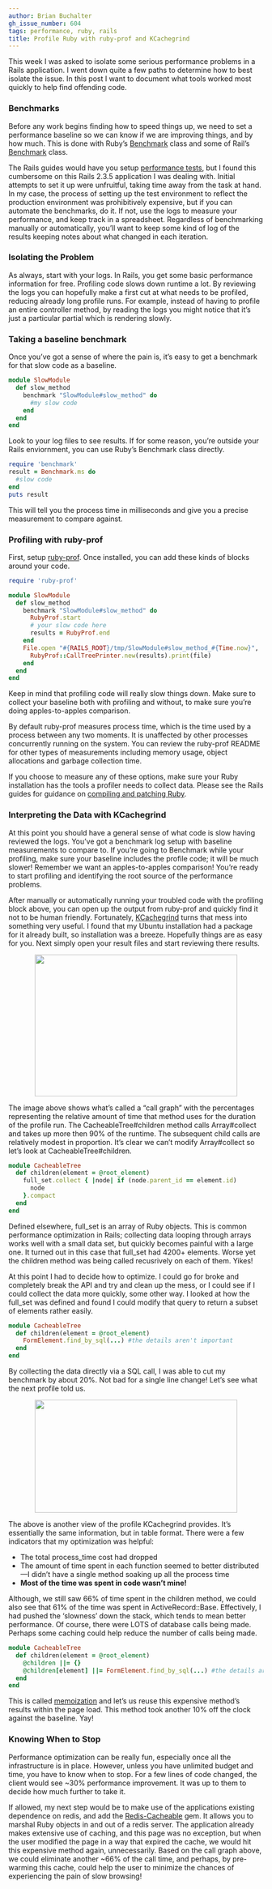 ```yaml
---
author: Brian Buchalter
gh_issue_number: 604
tags: performance, ruby, rails
title: Profile Ruby with ruby-prof and KCachegrind
---
```




This week I was asked to isolate some serious performance problems in a Rails application. I went down quite a few paths to determine how to best isolate the issue. In this post I want to document what tools worked most quickly to help find offending code.

### Benchmarks

Before any work begins finding how to speed things up, we need to set a performance baseline so we can know if we are improving things, and by how much. This is done with Ruby’s [Benchmark](https://ruby-doc.org/stdlib-1.9.3/libdoc/benchmark/rdoc/Benchmark.html) class and some of Rail’s [Benchmark](https://apidock.com/rails/ActiveSupport/Benchmarkable/benchmark) class.

The Rails guides would have you setup [performance tests](https://web.archive.org/web/20120510184807/http://guides.rubyonrails.org/performance_testing.html), but I found this cumbersome on this Rails 2.3.5 application I was dealing with. Initial attempts to set it up were unfruitful, taking time away from the task at hand. In my case, the process of setting up the test environment to reflect the production environment was prohibitively expensive, but if you can automate the benchmarks, do it. If not, use the logs to measure your performance, and keep track in a spreadsheet. Regardless of benchmarking manually or automatically, you’ll want to keep some kind of log of the results keeping notes about what changed in each iteration.

### Isolating the Problem

As always, start with your logs. In Rails, you get some basic performance information for free. Profiling code slows down runtime a lot. By reviewing the logs you can hopefully make a first cut at what needs to be profiled, reducing already long profile runs. For example, instead of having to profile an entire controller method, by reading the logs you might notice that it’s just a particular partial which is rendering slowly.

### Taking a baseline benchmark

Once you’ve got a sense of where the pain is, it’s easy to get a benchmark for that slow code as a baseline.

```ruby
module SlowModule
  def slow_method
    benchmark "SlowModule#slow_method" do
      #my slow code
    end
  end
end
```

Look to your log files to see results. If for some reason, you’re outside your Rails enviornment, you can use Ruby’s Benchmark class directly.

```ruby
require 'benchmark'
result = Benchmark.ms do
  #slow code
end
puts result
```

This will tell you the process time in milliseconds and give you a precise measurement to compare against.

### Profiling with ruby-prof

First, setup [ruby-prof](https://github.com/rdp/ruby-prof). Once installed, you can add these kinds of blocks around your code.

```ruby
require 'ruby-prof'

module SlowModule
  def slow_method
    benchmark "SlowModule#slow_method" do
      RubyProf.start
      # your slow code here
      results = RubyProf.end
    end
    File.open "#{RAILS_ROOT}/tmp/SlowModule#slow_method_#{Time.now}", 'w' do |file|
      RubyProf::CallTreePrinter.new(results).print(file)
    end
  end
end
```

Keep in mind that profiling code will really slow things down. Make sure to collect your baseline both with profiling and without, to make sure you’re doing apples-to-apples comparison.

By default ruby-prof measures process time, which is the time used by a process between any two moments. It is unaffected by other processes concurrently running on the system. You can review the ruby-prof README for other types of measurements including memory usage, object allocations and garbage collection time.

If you choose to measure any of these options, make sure your Ruby installation has the tools a profiler needs to collect data. Please see the Rails guides for guidance on [compiling and patching Ruby](https://web.archive.org/web/20120511022311/http://guides.rubyonrails.org/performance_testing.html).

### Interpreting the Data with KCachegrind

At this point you should have a general sense of what code is slow having reviewed the logs. You’ve got a benchmark log setup with baseline measurements to compare to. If you’re going to Benchmark while your profiling, make sure your baseline includes the profile code; it will be much slower! Remember we want an apples-to-apples comparison! You’re ready to start profiling and identifying the root source of the performance problems.

After manually or automatically running your troubled code with the profiling block above, you can open up the output from ruby-prof and quickly find it not to be human friendly. Fortunately, [KCachegrind](http://kcachegrind.sourceforge.net/html/Home.html) turns that mess into something very useful. I found that my Ubuntu installation had a package for it already built, so installation was a breeze. Hopefully things are as easy for you. Next simply open your result files and start reviewing there results.

<div class="separator" style="clear: both; text-align: center;"><a href="/blog/2012/05/01/profile-ruby-with-ruby-prof-and/image-0-big.jpeg" imageanchor="1" style="margin-left:1em; margin-right:1em"><img border="0" height="280" src="/blog/2012/05/01/profile-ruby-with-ruby-prof-and/image-0.jpeg" width="400"/></a></div>

The image above shows what’s called a “call graph” with the percentages representing the relative amount of time that method uses for the duration of the profile run. The CacheableTree#children method calls Array#collect and takes up more then 90% of the runtime. The subsequent child calls are relatively modest in proportion. It’s clear we can’t modify Array#collect so let’s look at CacheableTree#children.

```ruby
module CacheableTree
  def children(element = @root_element)
    full_set.collect { |node| if (node.parent_id == element.id)
      node
    }.compact
  end
end
```

Defined elsewhere, full_set is an array of Ruby objects. This is common performance optimization in Rails; collecting data looping through arrays works well with a small data set, but quickly becomes painful with a large one. It turned out in this case that full_set had 4200+ elements. Worse yet the children method was being called recusrively on each of them. Yikes!

At this point I had to decide how to optimize. I could go for broke and completely break the API and try and clean up the mess, or I could see if I could collect the data more quickly, some other way. I looked at how the full_set was defined and found I could modify that query to return a subset of elements rather easily.

```ruby
module CacheableTree
  def children(element = @root_element)
    FormElement.find_by_sql(...) #the details aren't important
  end
end
```

By collecting the data directly via a SQL call, I was able to cut my benchmark by about 20%. Not bad for a single line change! Let’s see what the next profile told us.

<div class="separator" style="clear: both; text-align: center;"><a href="/blog/2012/05/01/profile-ruby-with-ruby-prof-and/image-1-big.png" imageanchor="1" style="margin-left:1em; margin-right:1em"><img border="0" height="223" src="/blog/2012/05/01/profile-ruby-with-ruby-prof-and/image-1.png" width="400"/></a></div>

The above is another view of the profile KCachegrind provides. It’s essentially the same information, but in table format. There were a few indicators that my optimization was helpful:

- The total process_time cost had dropped
- The amount of time spent in each function seemed to better distributed—​I didn’t have a single method soaking up all the process time
- **Most of the time was spent in code wasn’t mine!**

Although, we still saw 66% of time spent in the children method, we could also see that 61% of the time was spent in ActiveRecord::Base. Effectively, I had pushed the ‘slowness’ down the stack, which tends to mean better performance. Of course, there were LOTS of database calls being made. Perhaps some caching could help reduce the number of calls being made.

```ruby
module CacheableTree
  def children(element = @root_element)
    @children ||= {}
    @children[element] ||= FormElement.find_by_sql(...) #the details aren't important
  end
end
```

This is called [memoization](http://unintelligible.org/blog/2007/08/16/one-line-ruby-memoization/) and let’s us reuse this expensive method’s results within the page load. This method took another 10% off the clock against the baseline. Yay!

### Knowing When to Stop

Performance optimization can be really fun, especially once all the infrastructure is in place. However, unless you have unlimited budget and time, you have to know when to stop. For a few lines of code changed, the client would see ~30% performance improvement. It was up to them to decide how much further to take it.

If allowed, my next step would be to make use of the applications existing dependence on redis, and add the [Redis-Cacheable](https://github.com/trevrosen/Redis-Cacheable) gem. It allows you to marshal Ruby objects in and out of a redis server. The application already makes extensive use of caching, and this page was no exception, but when the user modified the page in a way that expired the cache, we would hit this expensive method again, unnecessarily. Based on the call graph above, we could eliminate another ~66% of the call time, and perhaps, by pre-warming this cache, could help the user to minimize the chances of experiencing the pain of slow browsing!


